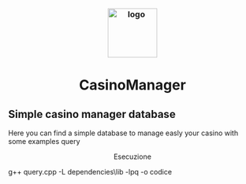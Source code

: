 <h3 align="center"><img src="https://i.imgur.com/yl0JUct.jpeg" alt="logo" height="100px"></h3>
<h1 align="center">CasinoManager</h1>

<h2 align="left">Simple casino manager database</h2>



Here you can find a simple database to manage easly your casino with some examples query

<p align="center">
  <p align="center">Esecuzione</p>
</p>

g++ query.cpp -L dependencies\lib -lpq -o codice
